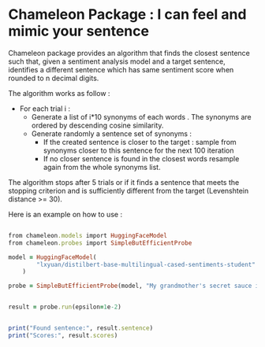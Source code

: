 # Chameleon Package : I can feel and mimic your sentence

Chameleon package provides an algorithm that finds the closest sentence such that, given a sentiment analysis model and a target sentence, identifies a different sentence which has same sentiment score when rounded to n decimal digits.


The algorithm works as follow :

- For each trial i :
  - Generate a list of i*10 synonyms of each words . The synonyms are ordered by descending cosine similarity.
  - Generate  randomly  a sentence set of synonyms  :
	- If the created sentence is closer to the target : sample from synonyms closer to this sentence for the next 100 iteration 
	- If no closer sentence is found in the closest words resample again from the whole synonyms list.

The algorithm stops after 5 trials or if it finds a sentence that meets the stopping criterion and is sufficiently different from the target (Levenshtein distance >= 30).

Here is an example on how to use :

```ruby

from chameleon.models import HuggingFaceModel
from chameleon.probes import SimpleButEfficientProbe

model = HuggingFaceModel(
        "lxyuan/distilbert-base-multilingual-cased-sentiments-student"
    )

probe = SimpleButEfficientProbe(model, "My grandmother's secret sauce is the best ever made!")


result = probe.run(epsilon=1e-2)


print("Found sentence:", result.sentence)
print("Scores:", result.scores)

```






